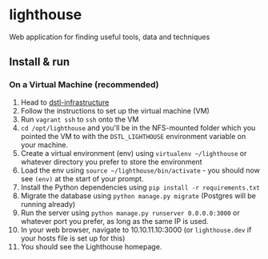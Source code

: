 # lighthouse
Web application for finding useful tools, data and techniques

## Install & run

### On a Virtual Machine (recommended)

  1. Head to [dstl-infrastructure](/digi2al/dstl-infrastructure)
  2. Follow the instructions to set up the virtual machine (VM)
  3. Run `vagrant ssh` to `ssh` onto the VM
  4. `cd /opt/lighthouse` and you'll be in the NFS-mounted folder which you
  pointed the VM to with the `DSTL_LIGHTHOUSE` environment variable on your
  machine.
  5. Create a virtual environment (env) using `virtualenv ~/lighthouse` or whatever
  directory you prefer to store the environment
  6. Load the env using `source ~/lighthouse/bin/activate` - you should now see
  `(env)` at the start of your prompt.
  7. Install the Python dependencies using `pip install -r requirements.txt`
  8. Migrate the database using `python manage.py migrate` (Postgres will be
      running already)
  9. Run the server using `python manage.py runserver 0.0.0.0:3000` or whatever
  port you prefer, as long as the same IP is used.
  10. In your web browser, navigate to 10.10.11.10:3000 (or `lighthouse.dev` if your
      hosts file is set up for this)
  11. You should see the Lighthouse homepage.

